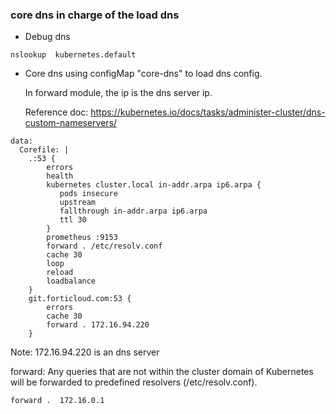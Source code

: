 ### core dns in charge of the load dns

- Debug dns

```
nslookup  kubernetes.default

```

- Core dns using configMap "core-dns" to load dns config.

  In forward module, the ip is the dns server ip.
  
  Reference doc: https://kubernetes.io/docs/tasks/administer-cluster/dns-custom-nameservers/
```
data:
  Corefile: |
    .:53 {
        errors
        health
        kubernetes cluster.local in-addr.arpa ip6.arpa {
           pods insecure
           upstream
           fallthrough in-addr.arpa ip6.arpa
           ttl 30
        }
        prometheus :9153
        forward . /etc/resolv.conf
        cache 30
        loop
        reload
        loadbalance
    }
    git.forticloud.com:53 {
        errors
        cache 30
        forward . 172.16.94.220 
    }

```

Note: 172.16.94.220 is an dns server

forward: Any queries that are not within the cluster domain of Kubernetes will be forwarded to predefined resolvers (/etc/resolv.conf).

```
forward .  172.16.0.1

```